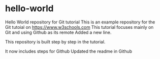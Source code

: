 # hello-world
Hello World repository for Git tutorial
This is an example repository for the Git tutoial on https://www.w3schools.com
This tutorial focuses mainly on Git and using Github as its remote
Added a new line.

This repository is built step by step in the tutorial.

It now includes steps for Github
Updated the readme in Github
